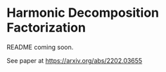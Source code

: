 # Harmonic Decomposition Factorization

README coming soon.

See paper at https://arxiv.org/abs/2202.03655
